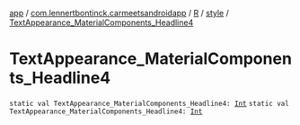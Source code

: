 [app](../../../index.md) / [com.lennertbontinck.carmeetsandroidapp](../../index.md) / [R](../index.md) / [style](index.md) / [TextAppearance_MaterialComponents_Headline4](./-text-appearance_-material-components_-headline4.md)

# TextAppearance_MaterialComponents_Headline4

`static val TextAppearance_MaterialComponents_Headline4: `[`Int`](https://kotlinlang.org/api/latest/jvm/stdlib/kotlin/-int/index.html)
`static val TextAppearance_MaterialComponents_Headline4: `[`Int`](https://kotlinlang.org/api/latest/jvm/stdlib/kotlin/-int/index.html)